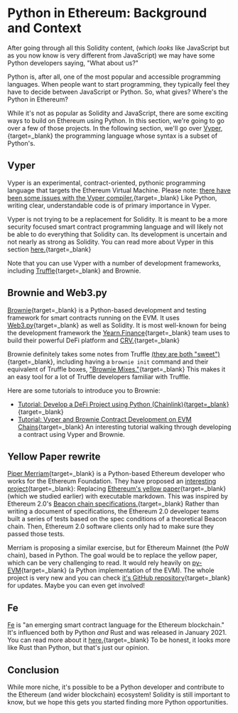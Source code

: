 # Python in Ethereum: Background and Context

After going through all this Solidity content, (which _looks_ like JavaScript but as you now know is very different from JavaScript) we may have some Python developers saying, "What about us?"

Python is, after all, one of the most popular and accessible programming languages. When people want to start programming, they typically feel they have to decide between JavaScript or Python. So, what gives? Where's the Python in Ethereum?

While it's not as popular as Solidity and JavaScript, there are some exciting ways to build on Ethereum using Python. In this section, we're going to go over a few of those projects. In the following section, we'll go over [Vyper,](https://vyper.readthedocs.io/en/stable/){target=_blank} the programming language whose syntax is a subset of Python's.

## Vyper

Vyper is an experimental, contract-oriented, pythonic programming language that targets the Ethereum Virtual Machine. Please note: [there have been some issues with the Vyper compiler.](https://diligence.consensys.net/blog/2019/10/vyper-preliminary-security-review/){target=_blank} Like Python, writing clear, understandable code is of primary importance in Vyper.

Vyper is not trying to be a replacement for Solidity. It is meant to be a more security focused smart contract programming language and will likely not be able to do everything that Solidity can. Its development is uncertain and not nearly as strong as Solidity. You can read more about Vyper in this section [here.](https://vyper.readthedocs.io/en/latest/){target=_blank}

Note that you can use Vyper with a number of development frameworks, including [Truffle](https://www.trufflesuite.com/docs/truffle/reference/configuration#vyper){target=_blank} and Brownie.

## Brownie and Web3.py

[Brownie](https://github.com/eth-brownie/brownie){target=_blank} is a Python-based development and testing framework for smart contracts running on the EVM. It uses [Web3.py](https://web3py.readthedocs.io/en/stable/){target=_blank} as well as Solidity. It is most well-known for being the development framework the [Yearn.Finance](https://yearn.finance){target=_blank} team uses to build their powerful DeFi platform and [CRV.](https://www.coinbase.com/price/curve-dao-token#AboutSection){target=_blank}

Brownie definitely takes some notes from Truffle [(they are both "sweet")](https://www.youtube.com/watch?v=R8lcy0JnEt8){target=_blank}, including having a `brownie init` command and their equivalent of Truffle boxes, ["Brownie Mixes."](https://github.com/brownie-mix){target=_blank} This makes it an easy tool for a lot of Truffle developers familiar with Truffle.

Here are some tutorials to introduce you to Brownie:

*   [Tutorial: Develop a DeFi Project using Python (Chainlink){target=_blank}](https://blog.chain.link/develop-python-defi-project/){target=_blank}
*   [Tutorial: Vyper and Brownie Contract Development on EVM Chains](https://medium.com/ethereum-classic/vyper-and-brownie-contract-development-on-evm-chains-85ba7fa2feef){target=_blank} An interesting tutorial walking through developing a contract using Vyper and Brownie.

## Yellow Paper rewrite

[Piper Merriam](https://twitter.com/pipermerriam){target=_blank} is a Python-based Ethereum developer who works for the Ethereum Foundation. They have proposed an [interesting project](https://ethereum-magicians.org/t/replace-the-yellow-paper-with-executable-markdown-specification/6430){target=_blank}: Replacing [Ethereum's yellow paper](https://ethereum.github.io/yellowpaper/paper.pdf){target=_blank} (which we studied earlier) with executable markdown. This was inspired by Ethereum 2.0's [Beacon chain specifications.](https://github.com/ethereum/eth2.0-specs){target=_blank} Rather than writing a document of specifications, the Ethereum 2.0 developer teams built a series of tests based on the spec conditions of a theoretical Beacon chain. Then, Ethereum 2.0 software clients only had to make sure they passed those tests.

Merriam is proposing a similar exercise, but for Ethereum Mainnet (the PoW chain), based in Python. The goal would be to replace the yellow paper, which can be very challenging to read. It would rely heavily on [py-EVM](https://py-evm.readthedocs.io/en/latest/){target=_blank} (a Python implementation of the EVM). The whole project is very new and you can check [it's GitHub repository](https://github.com/ethereum/eth1.0-specs){target=_blank} for updates. Maybe you can even get involved!

## Fe

<a href="https://github.com/ethereum/fe" target="_blank" rel="noopener noreferrer">Fe</a> is "an emerging smart contract language for the Ethereum blockchain." It's influenced both by Python _and_ Rust and was released in January 2021. You can read more about it [here.](https://snakecharmers.ethereum.org/fe-a-new-language-for-the-ethereum-ecosystem/){target=_blank} To be honest, it looks more like Rust than Python, but that's just our opinion.

## Conclusion

While more niche, it's possible to be a Python developer and contribute to the Ethereum (and wider blockchain) ecosystem! Solidity is still important to know, but we hope this gets you started finding more Python opportunities.
